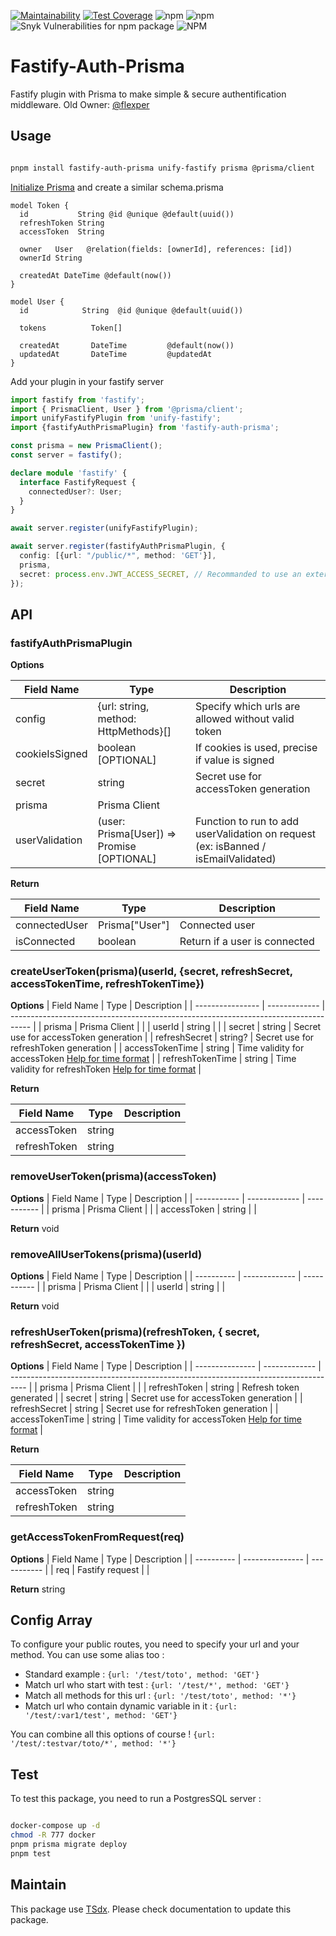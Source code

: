 [![Maintainability](https://api.codeclimate.com/v1/badges/6e747003545ffe76ceac/maintainability)](https://codeclimate.com/github/qlaffont/fastify-auth-prisma/maintainability) [![Test Coverage](https://api.codeclimate.com/v1/badges/6e747003545ffe76ceac/test_coverage)](https://codeclimate.com/github/qlaffont/fastify-auth-prisma/test_coverage) ![npm](https://img.shields.io/npm/v/fastify-auth-prisma) ![npm](https://img.shields.io/npm/dm/fastify-auth-prisma) ![Snyk Vulnerabilities for npm package](https://img.shields.io/snyk/vulnerabilities/npm/fastify-auth-prisma) ![NPM](https://img.shields.io/npm/l/fastify-auth-prisma)

# Fastify-Auth-Prisma

Fastify plugin with Prisma to make simple & secure authentification middleware. Old Owner: [@flexper](https://github.com/flexper)

## Usage

```bash

pnpm install fastify-auth-prisma unify-fastify prisma @prisma/client

```

[Initialize Prisma](https://www.prisma.io/docs/getting-started) and create a similar schema.prisma

```prisma
model Token {
  id           String @id @unique @default(uuid())
  refreshToken String
  accessToken  String

  owner   User   @relation(fields: [ownerId], references: [id])
  ownerId String

  createdAt DateTime @default(now())
}

model User {
  id            String  @id @unique @default(uuid())

  tokens          Token[]

  createdAt       DateTime         @default(now())
  updatedAt       DateTime         @updatedAt
}

```

Add your plugin in your fastify server

```typescript
import fastify from 'fastify';
import { PrismaClient, User } from '@prisma/client';
import unifyFastifyPlugin from 'unify-fastify';
import {fastifyAuthPrismaPlugin} from 'fastify-auth-prisma';

const prisma = new PrismaClient();
const server = fastify();

declare module 'fastify' {
  interface FastifyRequest {
    connectedUser?: User;
  }
}

await server.register(unifyFastifyPlugin);

await server.register(fastifyAuthPrismaPlugin, {
  config: [{url: "/public/*", method: 'GET'}],
  prisma,
  secret: process.env.JWT_ACCESS_SECRET, // Recommanded to use an external variable but you can use any generated string
});
```

## API

### fastifyAuthPrismaPlugin

**Options**

| Field Name     | Type                                             | Description                                                                        |
| -------------- | ------------------------------------------------ | ---------------------------------------------------------------------------------- |
| config         | {url: string, method: HttpMethods}[]             | Specify which urls are allowed without valid token                                 |
| cookieIsSigned | boolean [OPTIONAL]                               | If cookies is used, precise if value is signed                                     |
| secret         | string                                           | Secret use for accessToken generation                                              |
| prisma         | Prisma Client                                    |                                                                                    |
| userValidation | (user: Prisma[User]) => Promise<void> [OPTIONAL] | Function to run to add userValidation on request (ex: isBanned / isEmailValidated) |

**Return**

| Field Name    | Type           | Description                   |
| ------------- | -------------- | ----------------------------- |
| connectedUser | Prisma["User"] | Connected user                |
| isConnected   | boolean        | Return if a user is connected |

### createUserToken(prisma)(userId, {secret, refreshSecret, accessTokenTime, refreshTokenTime})

**Options**
| Field Name       | Type          | Description                                                                         |
| ---------------- | ------------- | ----------------------------------------------------------------------------------- |
| prisma           | Prisma Client |                                                                                     |
| userId           | string        |                                                                                     |
| secret           | string        | Secret use for accessToken generation                                               |
| refreshSecret    | string?       | Secret use for refreshToken generation                                              |
| accessTokenTime  | string        | Time validity for accessToken [Help for time format](https://github.com/vercel/ms)  |
| refreshTokenTime | string        | Time validity for refreshToken [Help for time format](https://github.com/vercel/ms) |

**Return**

| Field Name   | Type   | Description |
| ------------ | ------ | ----------- |
| accessToken  | string |             |
| refreshToken | string |             |

### removeUserToken(prisma)(accessToken)

**Options**
| Field Name  | Type          | Description |
| ----------- | ------------- | ----------- |
| prisma      | Prisma Client |             |
| accessToken | string        |             |

**Return** void

### removeAllUserTokens(prisma)(userId)

**Options**
| Field Name | Type          | Description |
| ---------- | ------------- | ----------- |
| prisma     | Prisma Client |             |
| userId     | string        |             |

**Return** void

### refreshUserToken(prisma)(refreshToken, { secret, refreshSecret, accessTokenTime })

**Options**
| Field Name      | Type          | Description                                                                        |
| --------------- | ------------- | ---------------------------------------------------------------------------------- |
| prisma          | Prisma Client |                                                                                    |
| refreshToken    | string        | Refresh token generated                                                            |
| secret          | string        | Secret use for accessToken generation                                              |
| refreshSecret   | string        | Secret use for refreshToken generation                                             |
| accessTokenTime | string        | Time validity for accessToken [Help for time format](https://github.com/vercel/ms) |

**Return**

| Field Name   | Type   | Description |
| ------------ | ------ | ----------- |
| accessToken  | string |             |
| refreshToken | string |             |

### getAccessTokenFromRequest(req)

**Options**
| Field Name | Type            | Description |
| ---------- | --------------- | ----------- |
| req        | Fastify request |             |

**Return** string

## Config Array

To configure your public routes, you need to specify your url and your method. You can use some alias too :

- Standard example : `{url: '/test/toto', method: 'GET'}`
- Match url who start with test : `{url: '/test/*', method: 'GET'}`
- Match all methods for this url : `{url: '/test/toto', method: '*'}`
- Match url who contain dynamic variable in it : `{url: '/test/:var1/test', method: 'GET'}`

You can combine all this options of course ! `{url: '/test/:testvar/toto/*', method: '*'}`

## Test

To test this package, you need to run a PostgresSQL server :

```bash

docker-compose up -d
chmod -R 777 docker
pnpm prisma migrate deploy
pnpm test
```

## Maintain

This package use [TSdx](https://github.com/jaredpalmer/tsdx). Please check documentation to update this package.
